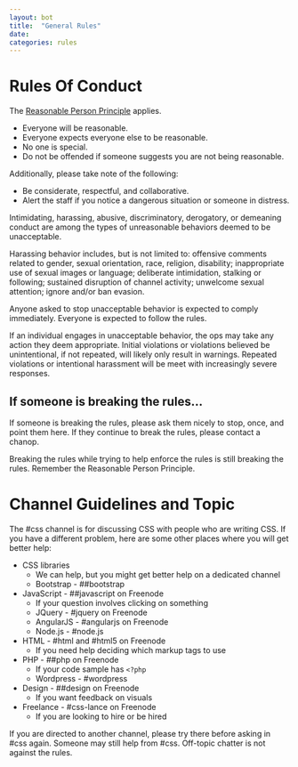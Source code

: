 ```yaml
---
layout: bot
title:  "General Rules"
date:
categories: rules
---
```


# Rules Of Conduct

The [Reasonable Person Principle](http://www.cs.cmu.edu/~weigand/staff/) applies.

* Everyone will be reasonable.
* Everyone expects everyone else to be reasonable.
* No one is special.
* Do not be offended if someone suggests you are not being reasonable.

Additionally, please take note of the following:

* Be considerate, respectful, and collaborative.
* Alert the staff if you notice a dangerous situation or someone in distress.

Intimidating, harassing, abusive, discriminatory, derogatory, or demeaning conduct are among the types of unreasonable behaviors deemed to be unacceptable.

Harassing behavior includes, but is not limited to: offensive comments related to gender, sexual orientation, race, religion, disability; inappropriate use of sexual images or language; deliberate intimidation, stalking or following; sustained disruption of channel activity; unwelcome sexual attention; ignore and/or ban evasion.

Anyone asked to stop unacceptable behavior is expected to comply immediately. Everyone is expected to follow the rules.

If an individual engages in unacceptable behavior, the ops may take any action they deem appropriate. Initial violations or violations believed be unintentional, if not repeated, will likely only result in warnings. Repeated violations or intentional harassment will be meet with increasingly severe responses.

## If someone is breaking the rules...

If someone is breaking the rules, please ask them nicely to stop, once, and point them here. If they continue to break the rules, please contact a chanop.

Breaking the rules while trying to help enforce the rules is still breaking the rules. Remember the Reasonable Person Principle.

# Channel Guidelines and Topic

The #css channel is for discussing CSS with people who are writing CSS. If you have a different problem, here are some other places where you will get better help:

* CSS libraries
    * We can help, but you might get better help on a dedicated channel
    * Bootstrap - ##bootstrap
* JavaScript - ##javascript on Freenode
    * If your question involves clicking on something
    * JQuery - #jquery on Freenode
    * AngularJS - #angularjs on Freenode
    * Node.js - #node.js
* HTML - #html and #html5 on Freenode
    * If you need help deciding which markup tags to use
* PHP - ##php on Freenode
    * If your code sample has `<?php`
    * Wordpress - #wordpress
* Design - ##design on Freenode
    * If you want feedback on visuals
* Freelance - #css-lance on Freenode
    * If you are looking to hire or be hired

If you are directed to another channel, please try there before asking in #css again. Someone may still help from #css. Off-topic chatter is not against the rules.